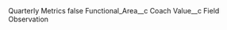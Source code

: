 <?xml version="1.0" encoding="UTF-8"?>
<CustomMetadata xmlns="http://soap.sforce.com/2006/04/metadata" xmlns:xsi="http://www.w3.org/2001/XMLSchema-instance" xmlns:xsd="http://www.w3.org/2001/XMLSchema">
    <label>Quarterly Metrics</label>
    <protected>false</protected>
    <values>
        <field>Functional_Area__c</field>
        <value xsi:type="xsd:string">Coach</value>
    </values>
    <values>
        <field>Value__c</field>
        <value xsi:type="xsd:string">Field Observation</value>
    </values>
</CustomMetadata>
